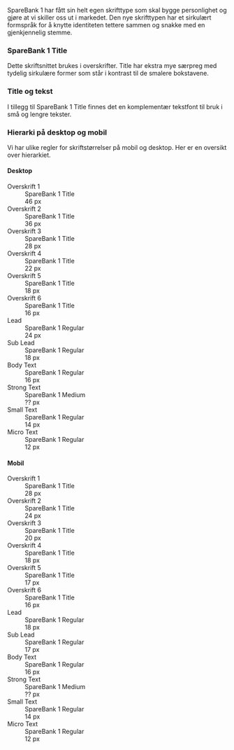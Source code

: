 SpareBank 1 har fått sin helt egen skrifttype som skal bygge personlighet og gjøre at vi skiller oss ut i markedet. Den nye skrifttypen har et sirkulært formspråk for å knytte identiteten tettere sammen og snakke med en gjenkjennelig stemme.

### SpareBank 1 Title

Dette skriftsnittet brukes i overskrifter. Title har ekstra mye særpreg med tydelig sirkulære former som står i kontrast til de smalere bokstavene.

### Title og tekst

I tillegg til SpareBank 1 Title finnes det en komplementær tekstfont til bruk i små og lengre tekster.

### Hierarki på desktop og mobil

Vi har ulike regler for skriftstørrelser på mobil og desktop. Her er en oversikt over hierarkiet.

#### Desktop

<dl class="sb1ds-typography-hierarchy sb1ds-typography-hierarchy--desktop">
    <dt class="sb1ds-typography-hierarchy__description">Overskrift 1</dt>
    <dd class="sb1ds-typography-hierarchy__element"><span class="ffe-h1 sb1ds-typography-hierarchy__example sb1ds-typography-hierarchy__example--h1">SpareBank 1 Title</span></dd>
    <dd class="sb1ds-typography-hierarchy__font-size">46 px</dd>
    <dt class="sb1ds-typography-hierarchy__description">Overskrift 2</dt>
    <dd class="sb1ds-typography-hierarchy__element"><span class="ffe-h2 sb1ds-typography-hierarchy__example sb1ds-typography-hierarchy__example--h2">SpareBank 1 Title</span></dd>
    <dd class="sb1ds-typography-hierarchy__font-size">36 px</dd>
    <dt class="sb1ds-typography-hierarchy__description">Overskrift 3</dt>
    <dd class="sb1ds-typography-hierarchy__element"><span class="ffe-h3 sb1ds-typography-hierarchy__example sb1ds-typography-hierarchy__example--h3">SpareBank 1 Title</span></dd>
    <dd class="sb1ds-typography-hierarchy__font-size">28 px</dd>
    <dt class="sb1ds-typography-hierarchy__description">Overskrift 4</dt>
    <dd class="sb1ds-typography-hierarchy__element"><span class="ffe-h4 sb1ds-typography-hierarchy__example sb1ds-typography-hierarchy__example--h4">SpareBank 1 Title</span></dd>
    <dd class="sb1ds-typography-hierarchy__font-size">22 px</dd>
    <dt class="sb1ds-typography-hierarchy__description">Overskrift 5</dt>
    <dd class="sb1ds-typography-hierarchy__element"><span class="ffe-h5 sb1ds-typography-hierarchy__example sb1ds-typography-hierarchy__example--h5">SpareBank 1 Title</span></dd>
    <dd class="sb1ds-typography-hierarchy__font-size">18 px</dd>
    <dt class="sb1ds-typography-hierarchy__description">Overskrift 6</dt>
    <dd class="sb1ds-typography-hierarchy__element"><span class="ffe-h6 sb1ds-typography-hierarchy__example sb1ds-typography-hierarchy__example--h6">SpareBank 1 Title</span></dd>
    <dd class="sb1ds-typography-hierarchy__font-size">16 px</dd>
    <dt class="sb1ds-typography-hierarchy__description">Lead</dt>
    <dd class="sb1ds-typography-hierarchy__element"><span class="ffe-lead-paragraph sb1ds-typography-hierarchy__example sb1ds-typography-hierarchy__example--lead-paragraph">SpareBank 1 Regular</span></dd>
    <dd class="sb1ds-typography-hierarchy__font-size">24 px</dd>
    <dt class="sb1ds-typography-hierarchy__description">Sub Lead</dt>
    <dd class="sb1ds-typography-hierarchy__element"><span class="ffe-sub-lead-paragraph sb1ds-typography-hierarchy__example sb1ds-typography-hierarchy__example--sub-lead-paragraph">SpareBank 1 Regular</span></dd>
    <dd class="sb1ds-typography-hierarchy__font-size">18 px</dd>
    <dt class="sb1ds-typography-hierarchy__description">Body Text</dt>
    <dd class="sb1ds-typography-hierarchy__element"><span class="ffe-body-text sb1ds-typography-hierarchy__example sb1ds-typography-hierarchy__example--body-text">SpareBank 1 Regular</span></dd>
    <dd class="sb1ds-typography-hierarchy__font-size">16 px</dd>
    <dt class="sb1ds-typography-hierarchy__description">Strong Text</dt>
    <dd class="sb1ds-typography-hierarchy__element"><span class="ffe-body-text ffe-strong-text sb1ds-typography-hierarchy__example sb1ds-typography-hierarchy__example--strong-text">SpareBank 1 Medium</span></dd>
    <dd class="sb1ds-typography-hierarchy__font-size">?? px</dd>
    <dt class="sb1ds-typography-hierarchy__description">Small Text</dt>
    <dd class="sb1ds-typography-hierarchy__element"><span class="ffe-small-text sb1ds-typography-hierarchy__example sb1ds-typography-hierarchy__example--small-text">SpareBank 1 Regular</span></dd>
    <dd class="sb1ds-typography-hierarchy__font-size">14 px</dd>
    <dt class="sb1ds-typography-hierarchy__description">Micro Text</dt>
    <dd class="sb1ds-typography-hierarchy__element"><span class="ffe-micro-text sb1ds-typography-hierarchy__example sb1ds-typography-hierarchy__example--micro-text">SpareBank 1 Regular</span></dd>
    <dd class="sb1ds-typography-hierarchy__font-size">12 px</dd>
</dl>

#### Mobil

<dl class="sb1ds-typography-hierarchy sb1ds-typography-hierarchy--mobile">
    <dt class="sb1ds-typography-hierarchy__description">Overskrift 1</dt>
    <dd class="sb1ds-typography-hierarchy__element"><span class="ffe-h1 sb1ds-typography-hierarchy__example sb1ds-typography-hierarchy__example--h1">SpareBank 1 Title</span></dd>
    <dd class="sb1ds-typography-hierarchy__font-size">28 px</dd>
    <dt class="sb1ds-typography-hierarchy__description">Overskrift 2</dt>
    <dd class="sb1ds-typography-hierarchy__element"><span class="ffe-h2 sb1ds-typography-hierarchy__example sb1ds-typography-hierarchy__example--h2">SpareBank 1 Title</span></dd>
    <dd class="sb1ds-typography-hierarchy__font-size">24 px</dd>
    <dt class="sb1ds-typography-hierarchy__description">Overskrift 3</dt>
    <dd class="sb1ds-typography-hierarchy__element"><span class="ffe-h3 sb1ds-typography-hierarchy__example sb1ds-typography-hierarchy__example--h3">SpareBank 1 Title</span></dd>
    <dd class="sb1ds-typography-hierarchy__font-size">20 px</dd>
    <dt class="sb1ds-typography-hierarchy__description">Overskrift 4</dt>
    <dd class="sb1ds-typography-hierarchy__element"><span class="ffe-h4 sb1ds-typography-hierarchy__example sb1ds-typography-hierarchy__example--h4">SpareBank 1 Title</span></dd>
    <dd class="sb1ds-typography-hierarchy__font-size">18 px</dd>
    <dt class="sb1ds-typography-hierarchy__description">Overskrift 5</dt>
    <dd class="sb1ds-typography-hierarchy__element"><span class="ffe-h5 sb1ds-typography-hierarchy__example sb1ds-typography-hierarchy__example--h5">SpareBank 1 Title</span></dd>
    <dd class="sb1ds-typography-hierarchy__font-size">17 px</dd>
    <dt class="sb1ds-typography-hierarchy__description">Overskrift 6</dt>
    <dd class="sb1ds-typography-hierarchy__element"><span class="ffe-h6 sb1ds-typography-hierarchy__example sb1ds-typography-hierarchy__example--h6">SpareBank 1 Title</span></dd>
    <dd class="sb1ds-typography-hierarchy__font-size">16 px</dd>
    <dt class="sb1ds-typography-hierarchy__description">Lead</dt>
    <dd class="sb1ds-typography-hierarchy__element"><span class="ffe-lead-paragraph sb1ds-typography-hierarchy__example sb1ds-typography-hierarchy__example--lead-paragraph">SpareBank 1 Regular</span></dd>
    <dd class="sb1ds-typography-hierarchy__font-size">18 px</dd>
    <dt class="sb1ds-typography-hierarchy__description">Sub Lead</dt>
    <dd class="sb1ds-typography-hierarchy__element"><span class="ffe-sub-lead-paragraph sb1ds-typography-hierarchy__example sb1ds-typography-hierarchy__example--sub-lead-paragraph">SpareBank 1 Regular</span></dd>
    <dd class="sb1ds-typography-hierarchy__font-size">17 px</dd>
    <dt class="sb1ds-typography-hierarchy__description">Body Text</dt>
    <dd class="sb1ds-typography-hierarchy__element"><span class="ffe-body-text sb1ds-typography-hierarchy__example sb1ds-typography-hierarchy__example--body-text">SpareBank 1 Regular</span></dd>
    <dd class="sb1ds-typography-hierarchy__font-size">16 px</dd>
    <dt class="sb1ds-typography-hierarchy__description">Strong Text</dt>
    <dd class="sb1ds-typography-hierarchy__element"><span class="ffe-body-text ffe-strong-text sb1ds-typography-hierarchy__example sb1ds-typography-hierarchy__example--strong-text">SpareBank 1 Medium</span></dd>
    <dd class="sb1ds-typography-hierarchy__font-size">?? px</dd>
    <dt class="sb1ds-typography-hierarchy__description">Small Text</dt>
    <dd class="sb1ds-typography-hierarchy__element"><span class="ffe-small-text sb1ds-typography-hierarchy__example sb1ds-typography-hierarchy__example--small-text">SpareBank 1 Regular</span></dd>
    <dd class="sb1ds-typography-hierarchy__font-size">14 px</dd>
    <dt class="sb1ds-typography-hierarchy__description">Micro Text</dt>
    <dd class="sb1ds-typography-hierarchy__element"><span class="ffe-micro-text sb1ds-typography-hierarchy__example sb1ds-typography-hierarchy__example--micro-text">SpareBank 1 Regular</span></dd>
    <dd class="sb1ds-typography-hierarchy__font-size">12 px</dd>
</dl>
